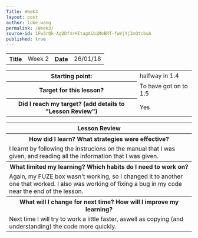 ```yaml
---
Title: Week3
layout: post
author: luke.wang
permalink: /Week3/
source-id: 1Fw3rQk-AgODf4rHItagAibiMoBRT-fwVjYj3xQtcbuA
published: true
---
```

<table>
  <tr>
    <th>Title</th>
    <td>Week 2</td>
    <th>Date</th>
    <td>26/01/18</td>
  </tr>
</table>

<table>
  <tr>
    <th>Starting point:</th>
    <td>halfway in 1.4</td>
  </tr>
  <tr>
    <th>Target for this lesson?</th>
    <td>To have got on to 1.5</td>
  </tr>
  <tr>
    <th>Did I reach my target? 
(add details to "Lesson Review")</th>
    <td>Yes</td>
  </tr>
</table>

<table>
  <tr>
  <th>Lesson Review</th>
  </tr>
  <tr>
    <th>How did I learn? What strategies were effective? </th>
  </tr>
  <tr>
    <td>I learnt by following the instrucions on the manual that I was given, and reading all the information that I was given.</td>
  </tr>
  <tr>
    <th>What limited my learning? Which habits do I need to work on? </th>
  </tr>
  <tr>
    <td>Again, my FUZE box wasn't working, so I changed it to another one that worked. I also was working of fixing a bug in my code near the end of the lesson.
</td>
  </tr>
  <tr>
    <th>What will I change for next time? How will I improve my learning?</th>
  </tr>
  <tr>
    <td>Next time I will try to work a little faster, aswell as copying (and understanding) the code more quickly.</td>
  </tr>
</table>
